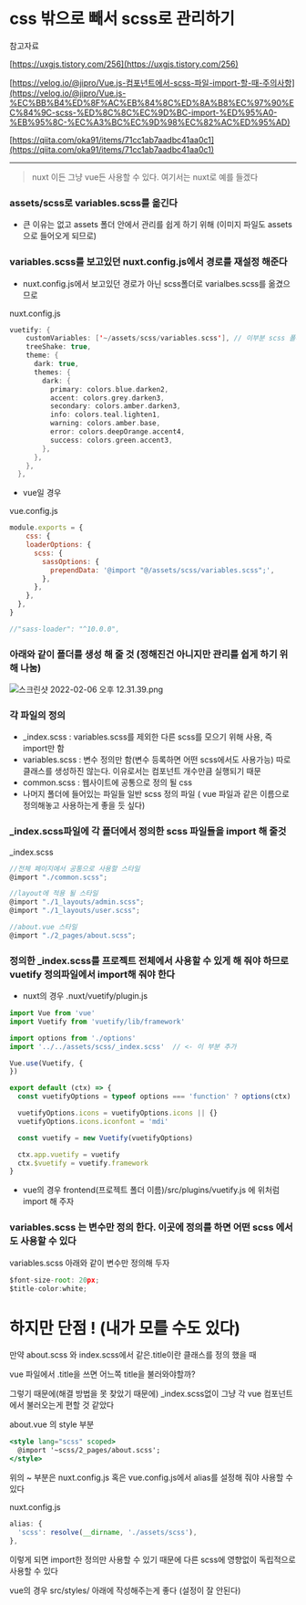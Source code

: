 # css 밖으로 빼서 scss로 관리하기

참고자료

[https://uxgjs.tistory.com/256](https://uxgjs.tistory.com/256)

[https://velog.io/@jipro/Vue.js-컴포넌트에서-scss-파일-import-할-때-주의사항](https://velog.io/@jipro/Vue.js-%EC%BB%B4%ED%8F%AC%EB%84%8C%ED%8A%B8%EC%97%90%EC%84%9C-scss-%ED%8C%8C%EC%9D%BC-import-%ED%95%A0-%EB%95%8C-%EC%A3%BC%EC%9D%98%EC%82%AC%ED%95%AD)

[https://qiita.com/oka91/items/71cc1ab7aadbc41aa0c1](https://qiita.com/oka91/items/71cc1ab7aadbc41aa0c1)

---

> nuxt 이든 그냥 vue든 사용할 수 있다. 여기서는 nuxt로 예를 들겠다
> 

### assets/scss로 variables.scss를 옮긴다

- 큰 이유는 없고 assets 폴더 안에서 관리를 쉽게 하기 위해 (이미지 파일도 assets으로 들어오게 되므로)

### variables.scss를 보고있던 nuxt.config.js에서 경로를 재설정 해준다

- nuxt.config.js에서 보고있던 경로가 아닌 scss폴더로 varialbes.scss를 옮겼으므로

nuxt.config.js

```swift
vuetify: {
    customVariables: ['~/assets/scss/variables.scss'], // 이부분 scss 폴더를 추가했다
    treeShake: true,
    theme: {
      dark: true,
      themes: {
        dark: {
          primary: colors.blue.darken2,
          accent: colors.grey.darken3,
          secondary: colors.amber.darken3,
          info: colors.teal.lighten1,
          warning: colors.amber.base,
          error: colors.deepOrange.accent4,
          success: colors.green.accent3,
        },
      },
    },
  },
```

- vue일 경우

vue.config.js

```jsx
module.exports = {
	css: {
    loaderOptions: {
      scss: {
        sassOptions: {
          prependData: '@import "@/assets/scss/variables.scss";',
        },
      },
    },
  },
}

//"sass-loader": "^10.0.0",
```

### 아래와 같이 폴더를 생성 해 줄 것 (정해진건 아니지만 관리를 쉽게 하기 위해 나눔)

![스크린샷 2022-02-06 오후 12.31.39.png](https://s3-us-west-2.amazonaws.com/secure.notion-static.com/e8d376c2-1c54-4e1f-9b1a-c9cc4c1bab92/스크린샷_2022-02-06_오후_12.31.39.png)

### 각 파일의 정의

- _index.scss : variables.scss를 제외한 다른 scss를 모으기 위해 사용, 즉 import만 함
- variables.scss : 변수 정의만 함(변수 등록하면 어떤  scss에서도 사용가능) 
따로 클래스를 생성하진 않는다. 이유로서는 컴포넌트 개수만큼 실행되기 때문
- common.scss : 웹사이트에 공통으로 정의 될  css
- 나머지 폴더에 들어있는 파일들 일반 scss 정의 파일 ( vue 파일과 같은 이름으로 정의해놓고 사용하는게 좋을 듯 싶다)

### _index.scss파일에 각 폴더에서 정의한  scss 파일들을 import 해 줄것

_index.scss

```jsx
//전체 페이지에서 공통으로 사용할 스타일
@import "./common.scss";

//layout에 적용 될 스타일
@import "./1_layouts/admin.scss";
@import "./1_layouts/user.scss";

//about.vue 스타일
@import "./2_pages/about.scss";
```

### 정의한 _index.scss를 프로젝트 전체에서 사용할 수 있게 해 줘야 하므로 vuetify 정의파일에서 import해 줘야 한다

- nuxt의 경우 
.nuxt/vuetify/plugin.js

```jsx
import Vue from 'vue'
import Vuetify from 'vuetify/lib/framework'

import options from './options'
import '../../assets/scss/_index.scss'  // <- 이 부분 추가

Vue.use(Vuetify, {
})

export default (ctx) => {
  const vuetifyOptions = typeof options === 'function' ? options(ctx) : options

  vuetifyOptions.icons = vuetifyOptions.icons || {}
  vuetifyOptions.icons.iconfont = 'mdi'

  const vuetify = new Vuetify(vuetifyOptions)

  ctx.app.vuetify = vuetify
  ctx.$vuetify = vuetify.framework
}
```

- vue의 경우
frontend(프로젝트 폴더 이름)/src/plugins/vuetify.js 에 위처럼 import 해 주자

### variables.scss 는 변수만 정의 한다. 이곳에 정의를 하면 어떤  scss 에서도 사용할 수 있다

variables.scss 아래와 같이 변수만 정의해 두자

```jsx
$font-size-root: 20px;
$title-color:white;
```

# 하지만 단점 ! (내가 모를 수도 있다)

만약 about.scss 와 index.scss에서 같은.title이란 클래스를 정의 했을 때

vue 파일에서 .title을 쓰면 어느쪽 title을 불러와야할까?

그렇기 때문에(해결 방법을 못 찾았기 때문에) _index.scss없이 그냥 각 vue 컴포넌트에서 불러오는게 편할 것 같았다

about.vue 의 style 부분

```jsx
<style lang="scss" scoped>
  @import '~scss/2_pages/about.scss';
</style>
```

위의 ~ 부분은 nuxt.config.js 혹은 vue.config.js에서 alias를 설정해 줘야 사용할 수 있다

nuxt.config.js

```jsx
alias: {
  'scss': resolve(__dirname, './assets/scss'),
},
```

이렇게 되면 import한 정의만 사용할 수 있기 때문에 다른  scss에 영향없이 독립적으로 사용할 수 있다

vue의 경우  src/styles/ 아래에 작성해주는게 좋다 (설정이 잘 안된다)
